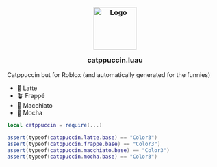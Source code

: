 <h3 align="center">
	<img src="https://raw.githubusercontent.com/catppuccin/catppuccin/main/assets/logos/exports/1544x1544_circle.png" width="100" alt="Logo"/><br/>
	<img src="https://raw.githubusercontent.com/catppuccin/catppuccin/main/assets/misc/transparent.png" height="30" width="0px"/>
	catppuccin.luau
	<img src="https://raw.githubusercontent.com/catppuccin/catppuccin/main/assets/misc/transparent.png" height="30" width="0px"/>
</h3>

Catppuccin but for Roblox (and automatically generated for the funnies)

- 🌻 Latte
- 🪴 Frappé
- 🌺 Macchiato
- 🌿 Mocha

```lua
local catppuccin = require(...)

assert(typeof(catppuccin.latte.base) == "Color3")
assert(typeof(catppuccin.frappe.base) == "Color3")
assert(typeof(catppuccin.macchiato.base) == "Color3")
assert(typeof(catppuccin.mocha.base) == "Color3")
```
